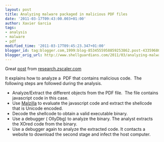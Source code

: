 ```yaml
---
layout: post
title: Analyzing malware packaged in malicious PDF files
date: '2011-03-17T09:43:00.003+01:00'
author: Xavier Garcia
tags:
- analysis
- malware
- pdf
modified_time: '2011-03-17T09:45:23.347+01:00'
blogger_id: tag:blogger.com,1999:blog-8534555958859253862.post-4335968073596441385
blogger_orig_url: http://www.shellguardians.com/2011/03/analyzing-malware-packaged-in-malicious.html
---
```

Great [post](http://research.zscaler.com/2011/03/analyzing-pdf-exploits-for-finding.html?utm_source=feedburner&utm_medium=feed&utm_campaign=Feed%3A+zscaler%2Fresearch+%28Zscaler+Research%29&utm_content=Google+Reader) from [research.zscaler.com](http://research.zscaler.com/)  
  
It explains how to analyze a  PDF that contains malicious code.  The following steps are followed during the analysis.  
  
  
* Analyze/Extract the different objects from the PDF file.  The file contains javascript code in this case.
* Use [Malzilla](http://malzilla.sourceforge.net/) to evaluate the javascript code and extract the shellcode that is Unicode encoded.
* Decode the shellcode to obtain a valid executable binary.
* Use a debugger ( OllyDbg) to analyze the binary. The analyst extracts the XOred code from the binary.
* Use a debugger again to analyze the extracted code. It contacts a website to download the second stage and infect the host computer.
